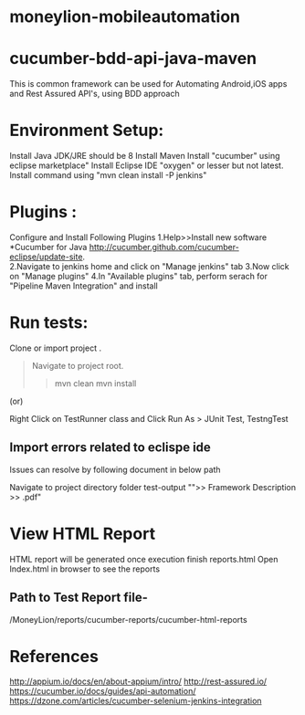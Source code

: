 # moneylion-mobileautomation
# cucumber-bdd-api-java-maven

This is common framework can be used for Automating Android,iOS apps and Rest Assured API's, using BDD approach

# Environment Setup:
Install Java JDK/JRE should be 8
Install Maven 
Install "cucumber" using eclipse marketplace"
Install Eclipse IDE "oxygen"  or lesser but not latest.
Install command using "mvn clean install -P jenkins"

# Plugins :
Configure and Install Following Plugins
1.Help>>Install new software *Cucumber for Java http://cucumber.github.com/cucumber-eclipse/update-site.  
2.Navigate to jenkins home and click on "Manage jenkins" tab
3.Now click on "Manage plugins"
4.In "Available plugins" tab, perform serach for "Pipeline Maven Integration" and install

# Run tests:
Clone or import project .
>Navigate to project root.
>>mvn clean
>>mvn install

(or) 

Right Click on TestRunner class and Click Run As > JUnit Test, TestngTest

## Import errors related to eclispe ide 
Issues can resolve by following document in below path

Navigate to project directory folder test-output "">> Framework Description >> .pdf"

# View HTML Report
HTML report will be generated once execution finish reports\.html
Open Index.html in browser to see the reports

## Path to Test Report file-

/MoneyLion/reports/cucumber-reports/cucumber-html-reports



# References
http://appium.io/docs/en/about-appium/intro/
http://rest-assured.io/  
https://cucumber.io/docs/guides/api-automation/  
https://dzone.com/articles/cucumber-selenium-jenkins-integration


